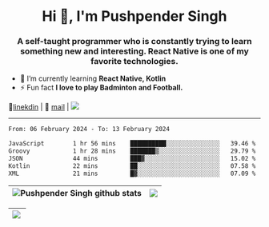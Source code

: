 <h1 align="center">Hi 👋, I'm Pushpender Singh</h1>
<h3 align="center">A self-taught programmer who is constantly trying to learn something new and interesting. React Native is one of my favorite technologies.</h3>

- 🌱 I’m currently learning **React Native, Kotlin**
- ⚡ Fun fact **I love to play Badminton and Football.**

👔[linekdin](https://www.linkedin.com/in/pushpender-singh-240061202/) | 📧 [mail](mailto:pushpendersingh694@gmail.com) | ![](https://komarev.com/ghpvc/?username=pushpender-singh-ap&color=blue)


---

<!--START_SECTION:waka-->

```txt
From: 06 February 2024 - To: 13 February 2024

JavaScript        1 hr 56 mins    ██████████░░░░░░░░░░░░░░░   39.46 %
Groovy            1 hr 28 mins    ███████▒░░░░░░░░░░░░░░░░░   29.79 %
JSON              44 mins         ███▓░░░░░░░░░░░░░░░░░░░░░   15.02 %
Kotlin            22 mins         ██░░░░░░░░░░░░░░░░░░░░░░░   07.58 %
XML               21 mins         █▓░░░░░░░░░░░░░░░░░░░░░░░   07.09 %
```

<!--END_SECTION:waka-->

| <a><img align="center" src="https://github-readme-stats-iota-ecru-15.vercel.app/api?username=pushpender-singh-ap&show_icons=true&include_all_commits=true&theme=buefy&hide_border=true" alt="Pushpender Singh github stats" /></a> | <a><img align="center" src="https://github-readme-stats-iota-ecru-15.vercel.app/api/top-langs/?username=pushpender-singh-ap&layout=compact&theme=buefy&hide_border=true" /></a> |
| ------------- | ------------- |

| <a> <img align="left" src="https://github-readme-streak-stats.herokuapp.com/?user=pushpender-singh-ap" /></br> </a> |
| ------------- |
